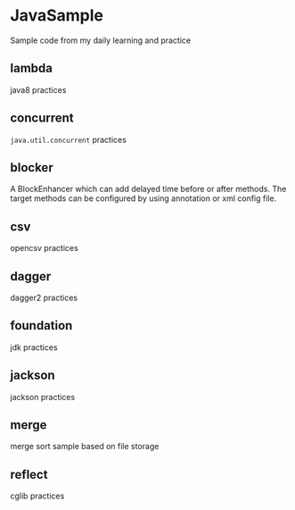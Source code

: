 # JavaSample
Sample code from my daily learning and practice
## lambda
java8 practices

## concurrent
`java.util.concurrent` practices

## blocker
A BlockEnhancer which can add delayed time before or after methods.
The target methods can be configured by using annotation or xml config file.

## csv
opencsv practices

## dagger
dagger2 practices

## foundation
jdk practices

## jackson
jackson practices

## merge
merge sort sample based on file storage

## reflect
cglib practices

